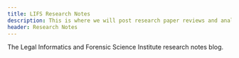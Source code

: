 ```yaml
---
title: LIFS Research Notes
description: This is where we will post research paper reviews and analysis.
header: Research Notes
---
```

The Legal Informatics and Forensic Science Institute research notes blog.
